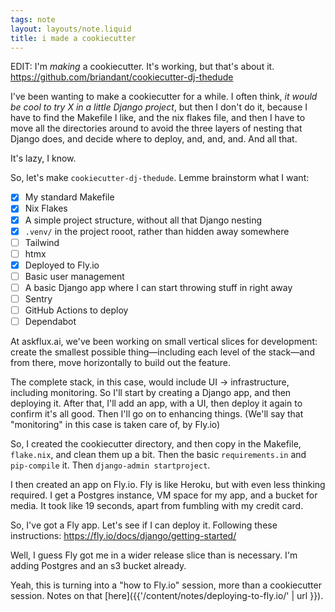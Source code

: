 ```yaml
---
tags: note
layout: layouts/note.liquid
title: i made a cookiecutter
---
```


EDIT: I'm *making* a cookiecutter.  It's working, but that's about it. <https://github.com/briandant/cookiecutter-dj-thedude>

I've been wanting to make a cookiecutter for a while.  I often think, *it would be cool to try X in a little Django project*, but then I don't do it, because I have to find the Makefile I like, and the nix flakes file, and then I have to move all the directories around to avoid the three layers of nesting that Django does, and decide where to deploy, and, and, and.  And all that.

It's lazy, I know.

So, let's make `cookiecutter-dj-thedude`.  Lemme brainstorm what I want:

- [x] My standard Makefile
- [x] Nix Flakes
- [x] A simple project structure, without all that Django nesting
- [x] `.venv/` in the project rooot, rather than hidden away somewhere
- [ ] Tailwind
- [ ] htmx
- [x] Deployed to Fly.io
- [ ] Basic user management
- [ ] A basic Django app where I can start throwing stuff in right away
- [ ] Sentry
- [ ] GitHub Actions to deploy
- [ ] Dependabot

At askflux.ai, we've been working on small vertical slices for development: create the smallest possible thing—including each level of the stack—and from there, move horizontally to build out the feature.

The complete stack, in this case, would include UI -> infrastructure, including monitoring.  So I'll start by creating a Django app, and then deploying it.  After that, I'll add an app, with a UI, then deploy it again to confirm it's all good.  Then I'll go on to enhancing things.  (We'll say that "monitoring" in this case is taken care of, by Fly.io)

So, I created the cookiecutter directory, and then copy in the Makefile, `flake.nix`, and clean them up a bit.  Then the basic `requirements.in` and `pip-compile` it.  Then `django-admin startproject`.

I then created an app on Fly.io.  Fly is like Heroku, but with even less thinking required.  I get a Postgres instance, VM space for my app, and a bucket for media.  It took like 19 seconds, apart from fumbling with my credit card.

So, I've got a Fly app.  Let's see if I can deploy it.  Following these instructions: <https://fly.io/docs/django/getting-started/>

Well, I guess Fly got me in a wider release slice than is necessary.  I'm adding Postgres and an s3 bucket already.  

Yeah, this is turning into a "how to Fly.io" session, more than a cookiecutter session.  Notes on that [here]({{'/content/notes/deploying-to-fly.io/' | url }}).
